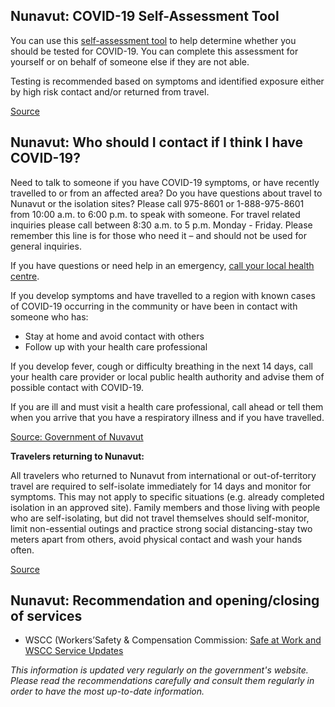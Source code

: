 ## Nunavut: COVID-19 Self-Assessment Tool

You can use this [self-assessment tool](https://nu.thrive.health/covid19/en) to help determine whether you should be tested for COVID-19. You can complete this assessment for yourself or on behalf of someone else if they are not able.

Testing is recommended based on symptoms and identified exposure either by high risk contact and/or returned from travel.

[Source](https://nu.thrive.health/covid19/en)

## Nunavut: Who should I contact if I think I have COVID-19?

Need to talk to someone if you have COVID-19 symptoms, or have recently travelled to or from an affected area? Do you have questions about travel to Nunavut or the isolation sites? Please call 975-8601 or 1-888-975-8601 from 10:00 a.m. to 6:00 p.m. to speak with someone. For travel related inquiries please call between 8:30 a.m. to 5 p.m. Monday - Friday. Please remember this line is for those who need it – and should not be used for general inquiries.

If you have questions or need help in an emergency, [call your local health centre](https://www.gov.nu.ca/health/information/health-centres).

If you develop symptoms and have travelled to a region with known cases of COVID-19
occurring in the community or have been in contact with someone who has:

- Stay at home and avoid contact with others
- Follow up with your health care professional

If you develop fever, cough or difficulty breathing in the next 14 days, call your health
care provider or local public health authority and advise them of possible contact with
COVID-19.

If you are ill and must visit a health care professional, call ahead or tell them when you
arrive that you have a respiratory illness and if you have travelled.

[Source: Government of Nuvavut](https://www.gov.nu.ca/health/information/covid-19-novel-coronavirus)

**Travelers returning to Nunavut:**

All travelers who returned to Nunavut from international or out-of-territory travel are required to self-isolate immediately for 14 days and monitor for symptoms. This may not apply to specific situations (e.g. already completed isolation in an approved site).
Family members and those living with people who are self-isolating, but did not travel themselves should self-monitor, limit non-essential outings and practice strong social distancing-stay two meters apart from others, avoid physical contact and wash your hands often.

[Source](https://nu.thrive.health/covid19/en)

## Nunavut: Recommendation and opening/closing of services

- WSCC (Workers’Safety & Compensation Commission: [Safe at Work and WSCC Service Updates](https://www.wscc.nt.ca/health-safety/covid-19#Employers)

_This information is updated very regularly on the government's website. Please read the recommendations carefully and consult them regularly in order to have the most up-to-date information._

